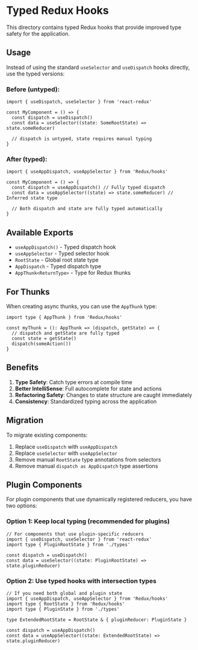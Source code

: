 # Typed Redux Hooks

This directory contains typed Redux hooks that provide improved type safety for the application.

## Usage

Instead of using the standard `useSelector` and `useDispatch` hooks directly, use the typed versions:

### Before (untyped):
```tsx
import { useDispatch, useSelector } from 'react-redux'

const MyComponent = () => {
  const dispatch = useDispatch()
  const data = useSelector((state: SomeRootState) => state.someReducer)
  
  // dispatch is untyped, state requires manual typing
}
```

### After (typed):
```tsx
import { useAppDispatch, useAppSelector } from 'Redux/hooks'

const MyComponent = () => {
  const dispatch = useAppDispatch() // Fully typed dispatch
  const data = useAppSelector((state) => state.someReducer) // Inferred state type
  
  // Both dispatch and state are fully typed automatically
}
```

## Available Exports

- `useAppDispatch()` - Typed dispatch hook
- `useAppSelector` - Typed selector hook  
- `RootState` - Global root state type
- `AppDispatch` - Typed dispatch type
- `AppThunk<ReturnType>` - Type for Redux thunks

## For Thunks

When creating async thunks, you can use the `AppThunk` type:

```tsx
import type { AppThunk } from 'Redux/hooks'

const myThunk = (): AppThunk => (dispatch, getState) => {
  // dispatch and getState are fully typed
  const state = getState()
  dispatch(someAction())
}
```

## Benefits

1. **Type Safety**: Catch type errors at compile time
2. **Better IntelliSense**: Full autocomplete for state and actions
3. **Refactoring Safety**: Changes to state structure are caught immediately
4. **Consistency**: Standardized typing across the application

## Migration

To migrate existing components:

1. Replace `useDispatch` with `useAppDispatch`
2. Replace `useSelector` with `useAppSelector`  
3. Remove manual `RootState` type annotations from selectors
4. Remove manual `dispatch as AppDispatch` type assertions

## Plugin Components

For plugin components that use dynamically registered reducers, you have two options:

### Option 1: Keep local typing (recommended for plugins)
```tsx
// For components that use plugin-specific reducers
import { useDispatch, useSelector } from 'react-redux'
import type { PluginRootState } from './types'

const dispatch = useDispatch()
const data = useSelector((state: PluginRootState) => state.pluginReducer)
```

### Option 2: Use typed hooks with intersection types
```tsx
// If you need both global and plugin state
import { useAppDispatch, useAppSelector } from 'Redux/hooks'
import type { RootState } from 'Redux/hooks'
import type { PluginState } from './types'

type ExtendedRootState = RootState & { pluginReducer: PluginState }

const dispatch = useAppDispatch()
const data = useAppSelector((state: ExtendedRootState) => state.pluginReducer)
```
